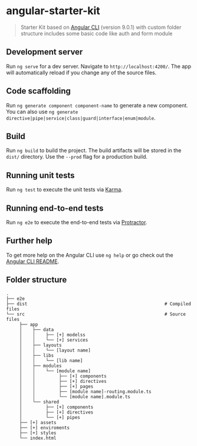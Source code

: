 # angular-starter-kit

> Starter Kit based on [Angular CLI](https://github.com/angular/angular-cli) (version 9.0.1) with custom folder structure includes some basic code like auth and form module

## Development server

Run `ng serve` for a dev server. Navigate to `http://localhost:4200/`. The app will automatically reload if you change any of the source files.

## Code scaffolding

Run `ng generate component component-name` to generate a new component. You can also use `ng generate directive|pipe|service|class|guard|interface|enum|module`.

## Build

Run `ng build` to build the project. The build artifacts will be stored in the `dist/` directory. Use the `--prod` flag for a production build.

## Running unit tests

Run `ng test` to execute the unit tests via [Karma](https://karma-runner.github.io).

## Running end-to-end tests

Run `ng e2e` to execute the end-to-end tests via [Protractor](http://www.protractortest.org/).

## Further help

To get more help on the Angular CLI use `ng help` or go check out the [Angular CLI README](https://github.com/angular/angular-cli/blob/master/README.md).

## Folder structure
    .
    ├── e2e
    ├── dist                                                    # Compiled files
    └── src                                                     # Source files
         ├── app
         │    ├── data
         │    │    ├── [+] modelss
         │    │    └── [+] services
         │    ├── layouts
         │    │    └── [layout name]
         │    ├── libs
         │    │    └── [lib name]
         │    ├── modules
         │    │    └── [module name]
         │    │         ├── [+] components
         │    │         ├── [+] directives
         │    │         ├── [+] pages
         │    │         ├── [module name]-routing.module.ts
         │    │         └── [module name].module.ts 
         │    └── shared
         │         ├── [+] components
         │         ├── [+] directives
         │         └── [+] pipes
         ├── [+] assets
         ├── [+] enviroments
         ├── [+] styles
         └── index.html
